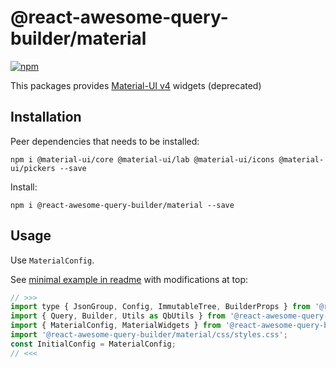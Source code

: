 # @react-awesome-query-builder/material

[![npm](https://img.shields.io/npm/v/@react-awesome-query-builder/material.svg)](https://www.npmjs.com/package/@react-awesome-query-builder/material)

This packages provides [Material-UI v4](https://v4.mui.com/) widgets (deprecated)

## Installation

Peer dependencies that needs to be installed:
```
npm i @material-ui/core @material-ui/lab @material-ui/icons @material-ui/pickers --save
```

Install:
```
npm i @react-awesome-query-builder/material --save
```

## Usage

Use `MaterialConfig`. 

See [minimal example in readme](https://github.com/ukrbublik/react-awesome-query-builder#usage) with modifications at top:
```js
// >>>
import type { JsonGroup, Config, ImmutableTree, BuilderProps } from '@react-awesome-query-builder/material'; // for TS example
import { Query, Builder, Utils as QbUtils } from '@react-awesome-query-builder/material';
import { MaterialConfig, MaterialWidgets } from '@react-awesome-query-builder/material';
import '@react-awesome-query-builder/material/css/styles.css';
const InitialConfig = MaterialConfig;
// <<<
```
